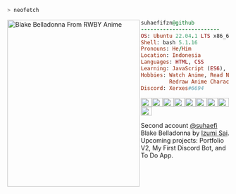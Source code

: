 ```bash
> neofetch
```

<img align="left" src="https://static.zerochan.net/Blake.Belladonna.full.2409076.png" alt="Blake Belladonna From RWBY Anime" width="300" height="380"> 

```ruby
suhaefifzn@github
-------------------------
OS: Ubuntu 22.04.1 LTS x86_64
Shell: bash 5.1.16
Pronouns: He/Him
Location: Indonesia
Languages: HTML, CSS
Learning: JavaScript (ES6), Node.js
Hobbies: Watch Anime, Read Novel, 
         Redraw Anime Characters
Discord: Xerxes#6694
```
<p align="left">
  <img alt="#000000" src="https://www.colorhexa.com/000000.png" width="25" height="20" /><img alt="#474342" src="https://www.colorhexa.com/474342.png" width="25" height="20" /><img alt="#fbedf6" src="https://www.colorhexa.com/fbedf6.png" width="25" height="20" /><img alt="#371b58" src="https://www.colorhexa.com/371b58.png" width="25" height="20" /><img alt="#4c3575" src="https://www.colorhexa.com/4c3575.png" width="25" height="20" /><img alt="#f8b9b2" src="https://www.colorhexa.com/f8b9b2.png" width="25" height="20" /><img alt="#ae9c9d" src="https://www.colorhexa.com/ae9c9d.png" width="25" height="20" /><img alt="#FF8D29" src="https://www.colorhexa.com/ff8d29.png" width="25" height="20"><img alt="#ffcd38" src="https://www.colorhexa.com/ffcd38.png" width="25" height="20">
</p>
Second account <a href="https://github.com/suhaefi" target="_blank">@suhaefi</a>
<br>
Blake Belladonna by <a href="https://www.zerochan.net/2409076" target="_blank">Izumi Sai</a>.
<br>
Upcoming projects: Portfolio V2, My First Discord Bot, and To Do App.
